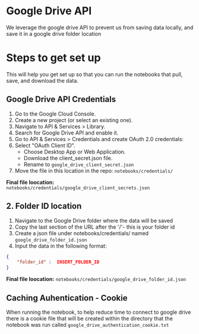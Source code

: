 # Google Drive API

We leverage the google drive API to prevent us from saving data locally, and save it in a google drive folder location 

# Steps to get set up 

This will help you get set up so that you can run the notebooks that pull, save, and download the data. 

## Google Drive API Credentials

1. Go to the Google Cloud Console.
2. Create a new project (or select an existing one).
3. Navigate to API & Services > Library.
4. Search for Google Drive API and enable it.
5. Go to API & Services > Credentials and create OAuth 2.0 credentials:
6. Select "OAuth Client ID".
    - Choose Desktop App or Web Application.
    - Download the client_secret.json file.
    - Rename to `google_drive_client_secret.json`
7. Move the file in this location in the repo: `notebooks/credentials/`

**Final file loocation:** 
`notebooks/credentials/google_drive_client_secrets.json`

## 2. Folder ID location 

1. Navigate to the Google Drive folder where the data will be saved
2. Copy the last section of the URL after the '/'- this is your folder id
3. Create a json file under notebooks/credentials/ named `google_drive_folder_id.json`
4. Input the data in the following format: 
```json
{
    "folder_id" :  INSERT_FOLDER_ID
}
```

**Final file loocation:** 
`notebooks/credentials/google_drive_folder_id.json`

## Caching Auhentication - Cookie

When running the notebook, to help reduce time to connect to google drive there is a cookie file that will be created within the directory that the notebook was run called `google_drive_authentication_cookie.txt`